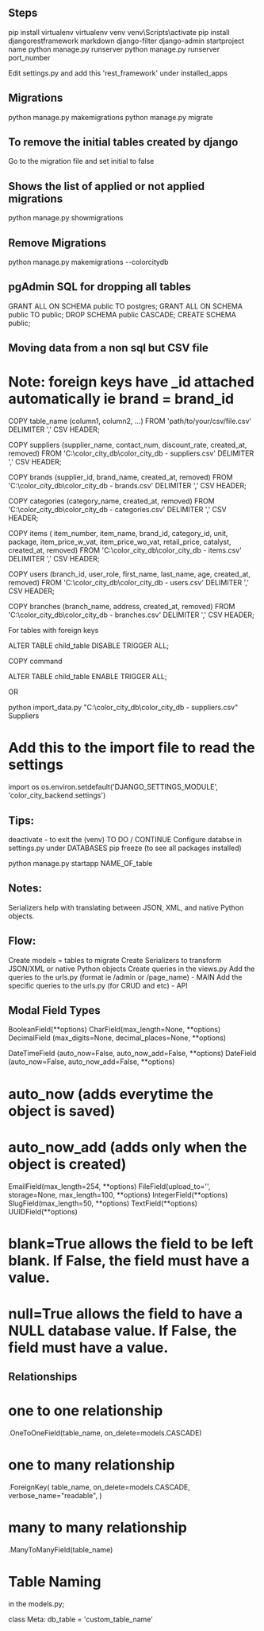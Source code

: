 ## Steps

pip install virtualenv
virtualenv venv
venv\Scripts\activate
pip install djangorestframework markdown django-filter
django-admin startproject name
python manage.py runserver
python manage.py runserver port_number

Edit settings.py and add this 'rest_framework' under installed_apps

## Migrations

python manage.py makemigrations
python manage.py migrate

## To remove the initial tables created by django

Go to the migration file and set initial to false

## Shows the list of applied or not applied migrations

python manage.py showmigrations

## Remove Migrations

python manage.py makemigrations --colorcitydb

## pgAdmin SQL for dropping all tables

GRANT ALL ON SCHEMA public TO postgres;
GRANT ALL ON SCHEMA public TO public;
DROP SCHEMA public CASCADE;
CREATE SCHEMA public;

## Moving data from a non sql but CSV file
# Note: foreign keys have _id attached automatically ie brand = brand_id


COPY table_name (column1, column2, ...) FROM 'path/to/your/csv/file.csv' DELIMITER ',' CSV HEADER;

COPY suppliers (supplier_name, contact_num, discount_rate, created_at, removed)
FROM 'C:\color_city_db\color_city_db - suppliers.csv'
DELIMITER ',' CSV HEADER;

COPY brands (supplier_id, brand_name, created_at, removed)
FROM 'C:\color_city_db\color_city_db - brands.csv'
DELIMITER ',' CSV HEADER;

COPY categories (category_name, created_at, removed)
FROM 'C:\color_city_db\color_city_db - categories.csv'
DELIMITER ',' CSV HEADER;

COPY items ( item_number, item_name, brand_id, category_id, unit, package, item_price_w_vat, item_price_wo_vat, retail_price, catalyst,  created_at, removed)
FROM 'C:\color_city_db\color_city_db - items.csv'
DELIMITER ',' CSV HEADER;


COPY users (branch_id, user_role, first_name, last_name, age,  created_at, removed)
FROM 'C:\color_city_db\color_city_db - users.csv'
DELIMITER ',' CSV HEADER;

COPY branches (branch_name, address, created_at, removed)
FROM 'C:\color_city_db\color_city_db - branches.csv'
DELIMITER ',' CSV HEADER;



For tables with foreign keys

ALTER TABLE child_table DISABLE TRIGGER ALL;

COPY command

ALTER TABLE child_table ENABLE TRIGGER ALL;

OR

python import_data.py "C:\color_city_db\color_city_db - suppliers.csv" Suppliers

# Add this to the import file to read the settings

import os
os.environ.setdefault('DJANGO_SETTINGS_MODULE', 'color_city_backend.settings')

## Tips:

deactivate - to exit the (venv)
TO DO / CONTINUE
Configure databse in settings.py under DATABASES
pip freeze (to see all packages installed)

python manage.py startapp NAME_OF_table

## Notes:

Serializers help with translating between JSON, XML, and native Python objects.

## Flow:

Create models = tables to migrate
Create Serializers to transform JSON/XML or native Python objects
Create queries in the views.py
Add the queries to the urls.py (format ie /admin or /page_name) - MAIN
Add the specific queries to the urls.py (for CRUD and etc) - API

## Modal Field Types

BooleanField(**options)
CharField(max_length=None, **options)
DecimalField (max_digits=None, decimal_places=None, \*\*options)

DateTimeField (auto_now=False, auto_now_add=False, **options)
DateField (auto_now=False, auto_now_add=False, **options)

# auto_now (adds everytime the object is saved)

# auto_now_add (adds only when the object is created)

EmailField(max_length=254, **options)
FileField(upload_to='', storage=None, max_length=100, **options)
IntegerField(**options)
SlugField(max_length=50, **options)
TextField(**options)
UUIDField(**options)

# blank=True allows the field to be left blank. If False, the field must have a value.

# null=True allows the field to have a NULL database value. If False, the field must have a value.

## Relationships

# one to one relationship

.OneToOneField(table_name, on_delete=models.CASCADE)

# one to many relationship

.ForeignKey(
table_name,
on_delete=models.CASCADE,
verbose_name="readable",
)

# many to many relationship

.ManyToManyField(table_name)

# Table Naming

in the models.py;

class Meta:
db_table = 'custom_table_name'
